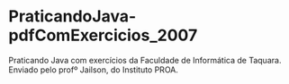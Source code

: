 # PraticandoJava-pdfComExercicios_2007
Praticando Java com exercícios da Faculdade de Informática de Taquara. 
Enviado pelo profº Jailson, do Instituto PROA.

